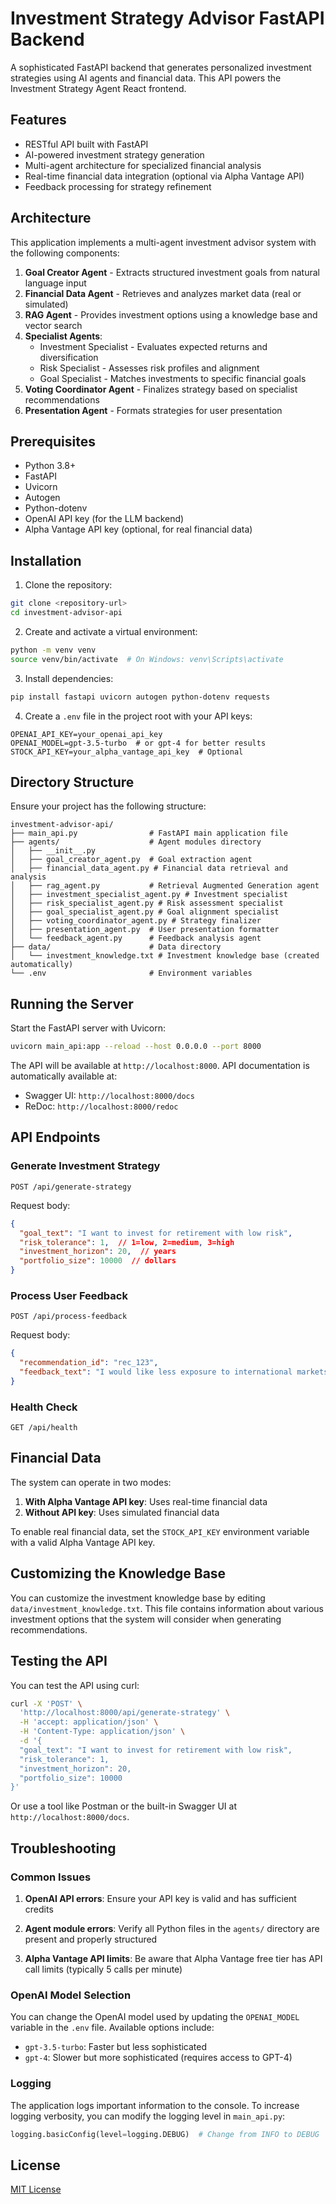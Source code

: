 # Investment Strategy Advisor FastAPI Backend

A sophisticated FastAPI backend that generates personalized investment strategies using AI agents and financial data. This API powers the Investment Strategy Agent React frontend.

## Features

- RESTful API built with FastAPI
- AI-powered investment strategy generation
- Multi-agent architecture for specialized financial analysis
- Real-time financial data integration (optional via Alpha Vantage API)
- Feedback processing for strategy refinement

## Architecture

This application implements a multi-agent investment advisor system with the following components:

1. **Goal Creator Agent** - Extracts structured investment goals from natural language input
2. **Financial Data Agent** - Retrieves and analyzes market data (real or simulated)
3. **RAG Agent** - Provides investment options using a knowledge base and vector search
4. **Specialist Agents**:
   - Investment Specialist - Evaluates expected returns and diversification
   - Risk Specialist - Assesses risk profiles and alignment
   - Goal Specialist - Matches investments to specific financial goals
5. **Voting Coordinator Agent** - Finalizes strategy based on specialist recommendations
6. **Presentation Agent** - Formats strategies for user presentation

## Prerequisites

- Python 3.8+
- FastAPI
- Uvicorn
- Autogen 
- Python-dotenv
- OpenAI API key (for the LLM backend)
- Alpha Vantage API key (optional, for real financial data)

## Installation

1. Clone the repository:

```bash
git clone <repository-url>
cd investment-advisor-api
```

2. Create and activate a virtual environment:

```bash
python -m venv venv
source venv/bin/activate  # On Windows: venv\Scripts\activate
```

3. Install dependencies:

```bash
pip install fastapi uvicorn autogen python-dotenv requests
```

4. Create a `.env` file in the project root with your API keys:

```
OPENAI_API_KEY=your_openai_api_key
OPENAI_MODEL=gpt-3.5-turbo  # or gpt-4 for better results
STOCK_API_KEY=your_alpha_vantage_api_key  # Optional
```

## Directory Structure

Ensure your project has the following structure:

```
investment-advisor-api/
├── main_api.py                # FastAPI main application file
├── agents/                    # Agent modules directory
│   ├── __init__.py
│   ├── goal_creator_agent.py  # Goal extraction agent
│   ├── financial_data_agent.py # Financial data retrieval and analysis
│   ├── rag_agent.py           # Retrieval Augmented Generation agent
│   ├── investment_specialist_agent.py # Investment specialist
│   ├── risk_specialist_agent.py # Risk assessment specialist
│   ├── goal_specialist_agent.py # Goal alignment specialist
│   ├── voting_coordinator_agent.py # Strategy finalizer
│   ├── presentation_agent.py  # User presentation formatter
│   └── feedback_agent.py      # Feedback analysis agent
├── data/                      # Data directory
│   └── investment_knowledge.txt # Investment knowledge base (created automatically)
└── .env                       # Environment variables
```

## Running the Server

Start the FastAPI server with Uvicorn:

```bash
uvicorn main_api:app --reload --host 0.0.0.0 --port 8000
```

The API will be available at `http://localhost:8000`. API documentation is automatically available at:

- Swagger UI: `http://localhost:8000/docs`
- ReDoc: `http://localhost:8000/redoc`

## API Endpoints

### Generate Investment Strategy

```
POST /api/generate-strategy
```

Request body:
```json
{
  "goal_text": "I want to invest for retirement with low risk",
  "risk_tolerance": 1,  // 1=low, 2=medium, 3=high
  "investment_horizon": 20,  // years
  "portfolio_size": 10000  // dollars
}
```

### Process User Feedback

```
POST /api/process-feedback
```

Request body:
```json
{
  "recommendation_id": "rec_123",
  "feedback_text": "I would like less exposure to international markets"
}
```

### Health Check

```
GET /api/health
```

## Financial Data

The system can operate in two modes:

1. **With Alpha Vantage API key**: Uses real-time financial data
2. **Without API key**: Uses simulated financial data

To enable real financial data, set the `STOCK_API_KEY` environment variable with a valid Alpha Vantage API key.

## Customizing the Knowledge Base

You can customize the investment knowledge base by editing `data/investment_knowledge.txt`. This file contains information about various investment options that the system will consider when generating recommendations.

## Testing the API

You can test the API using curl:

```bash
curl -X 'POST' \
  'http://localhost:8000/api/generate-strategy' \
  -H 'accept: application/json' \
  -H 'Content-Type: application/json' \
  -d '{
  "goal_text": "I want to invest for retirement with low risk",
  "risk_tolerance": 1,
  "investment_horizon": 20,
  "portfolio_size": 10000
}'
```

Or use a tool like Postman or the built-in Swagger UI at `http://localhost:8000/docs`.

## Troubleshooting

### Common Issues

1. **OpenAI API errors**: Ensure your API key is valid and has sufficient credits

2. **Agent module errors**: Verify all Python files in the `agents/` directory are present and properly structured

3. **Alpha Vantage API limits**: Be aware that Alpha Vantage free tier has API call limits (typically 5 calls per minute)

### OpenAI Model Selection

You can change the OpenAI model used by updating the `OPENAI_MODEL` variable in the `.env` file. Available options include:
- `gpt-3.5-turbo`: Faster but less sophisticated
- `gpt-4`: Slower but more sophisticated (requires access to GPT-4)

### Logging

The application logs important information to the console. To increase logging verbosity, you can modify the logging level in `main_api.py`:

```python
logging.basicConfig(level=logging.DEBUG)  # Change from INFO to DEBUG
```

## License

[MIT License](LICENSE)
